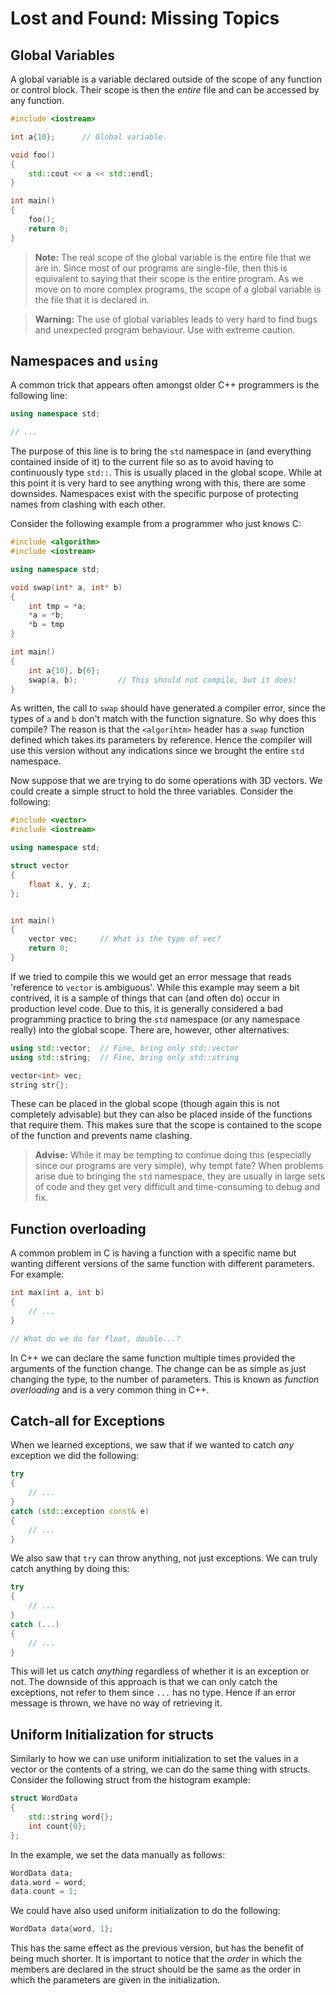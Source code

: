 # Lost and Found: Missing Topics

## Global Variables
A global variable is a variable declared outside of the scope of any function or
control block. Their scope is then the *entire* file and can be accessed by
any function.

```c++
#include <iostream>

int a{10};      // Global variable.

void foo()
{
    std::cout << a << std::endl;
}

int main()
{
    foo();
    return 0;
}
```

> **Note:** The real scope of the global variable is the entire file that we are
> in. Since most of our programs are single-file, then this is equivalent to
> saying that their scope is the entire program. As we move on to more complex
> programs, the scope of a global variable is the file that it is declared in.

> **Warning:**  The use of global variables leads to very hard to find bugs and
> unexpected program behaviour. Use with extreme caution.

## Namespaces and `using`
A common trick that appears often amongst older C++ programmers is the following
line:

```c++
using namespace std;

// ...
```

The purpose of this line is to bring the `std` namespace in (and everything
contained inside of it) to the current file so as to avoid having to
continuously type `std::`. This is usually placed in the global scope. While at
this point it is very hard to see anything wrong with this, there are some
downsides. Namespaces exist with the specific purpose of protecting names from
clashing with each other.

Consider the following example from a programmer who just knows C:

```c++
#include <algorithm>
#include <iostream>

using namespace std;

void swap(int* a, int* b)
{
    int tmp = *a;
    *a = *b;
    *b = tmp
}

int main()
{
    int a{10}, b{6};
    swap(a, b);         // This should not compile, but it does!
}
```

As written, the call to `swap` should have generated a compiler error, since the
types of `a` and `b` don't match with the function signature. So why does this
compile? The reason is that the `<algorihtm>` header has a `swap` function
defined which takes its parameters by reference. Hence the compiler will use
this version without any indications since we brought the entire `std`
namespace.

Now suppose that we are trying to do some operations with 3D vectors. We could
create a simple struct to hold the three variables. Consider the following:

```c++
#include <vector>
#include <iostream>

using namespace std;

struct vector
{
    float x, y, z;
};


int main()
{
    vector vec;     // What is the type of vec?    
    return 0;
}
```

If we tried to compile this we would get an error message that reads 'reference
to `vector` is ambiguous'. While this example may seem a bit contrived, it is a
sample of things that can (and often do) occur in production level code. Due to
this, it is generally considered a bad programming practice to bring the `std`
namespace (or any namespace really) into the global scope. There are, however,
other alternatives:

```c++
using std::vector;  // Fine, bring only std::vector
using std::string;  // Fine, bring only std::string

vector<int> vec;
string str{};
```

These can be placed in the global scope (though again this is not completely
advisable) but they can also be placed inside of the functions that require
them. This makes sure that the scope is contained to the scope of the function
and prevents name clashing.

> **Advise:** While it may be tempting to continue doing this (especially since
> our programs are very simple), why tempt fate? When problems arise due to
> bringing the `std` namespace, they are usually in large sets of code and they
> get very difficult and time-consuming to debug and fix.

## Function overloading
A common problem in C is having a function with a specific name but wanting
different versions of the same function with different parameters. For example:

```c++
int max(int a, int b)
{
    // ...
}

// What do we do for float, double...?
```

In C++ we can declare the same function multiple times provided the arguments of
the function change. The change can be as simple as just changing the type, to
the number of parameters. This is known as *function overloading* and is a very
common thing in C++.

## Catch-all for Exceptions
When we learned exceptions, we saw that if we wanted to catch *any* exception we
did the following:

```c++
try
{
    // ...
}
catch (std::exception const& e)
{
    // ...
}
```

We also saw that `try` can throw anything, not just exceptions. We can truly
catch anything by doing this:

```c++
try
{
    // ...
}
catch (...)
{
    // ...
}
```

This will let us catch *anything* regardless of whether it is an exception or
not. The downside of this approach is that we can only catch the exceptions, not
refer to them since `...` has no type. Hence if an error message is thrown, we
have no way of retrieving it.

## Uniform Initialization for structs
Similarly to how we can use uniform initialization to set the values in a vector
or the contents of a string, we can do the same thing with structs. Consider the
following struct from the histogram example:

```c++
struct WordData
{
    std::string word{};
    int count{0};
};
```

In the example, we set the data manually as follows:

```c++
WordData data;
data.word = word;
data.count = 1;
```

We could have also used uniform initialization to do the following:

```c++
WordData data{word, 1};
```

This has the same effect as the previous version, but has the benefit of being
much shorter. It is important to notice that the *order* in which the members
are declared in the struct should be the same as the order in which the
parameters are given in the initialization. 
